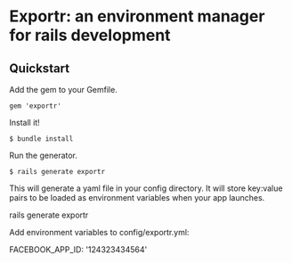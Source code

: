 # Exportr: an environment manager for rails development

## Quickstart

Add the gem to your Gemfile.

    gem 'exportr'

Install it!

    $ bundle install
    
Run the generator.

    $ rails generate exportr
    

This will generate a yaml file in your config directory. It will store key:value pairs to be loaded
as environment variables when your app launches. 

rails generate exportr

Add environment variables to config/exportr.yml:

FACEBOOK_APP_ID: '124323434564'